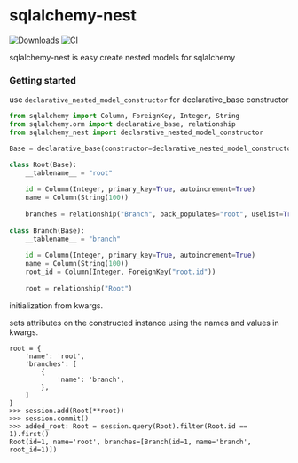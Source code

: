 # sqlalchemy-nest

[![Downloads](https://static.pepy.tech/badge/sqlalchemy-nest)](https://pepy.tech/project/sqlalchemy-nest)
[![CI](https://github.com/satorudev976/sqlalchemy-nest/actions/workflows/ci.yml/badge.svg?branch=main)](https://github.com/satorudev976/sqlalchemy-nest/actions/workflows/ci.yml)

sqlalchemy-nest is easy create nested models for sqlalchemy

### Getting started

use ```declarative_nested_model_constructor``` for declarative_base constructor

```python
from sqlalchemy import Column, ForeignKey, Integer, String
from sqlalchemy.orm import declarative_base, relationship
from sqlalchemy_nest import declarative_nested_model_constructor

Base = declarative_base(constructor=declarative_nested_model_constructor)

class Root(Base):
    __tablename__ = "root"
    
    id = Column(Integer, primary_key=True, autoincrement=True)
    name = Column(String(100))
    
    branches = relationship("Branch", back_populates="root", uselist=True, lazy="joined")
    
class Branch(Base):
    __tablename__ = "branch"
    
    id = Column(Integer, primary_key=True, autoincrement=True)
    name = Column(String(100))
    root_id = Column(Integer, ForeignKey("root.id"))
    
    root = relationship("Root")
```

initialization from kwargs.

sets attributes on the constructed instance using the names and values in kwargs.

```
root = {
    'name': 'root',
    'branches': [
        {
            'name': 'branch',
        },
    ] 
}
>>> session.add(Root(**root))
>>> session.commit()
>>> added_root: Root = session.query(Root).filter(Root.id == 1).first()
Root(id=1, name='root', branches=[Branch(id=1, name='branch', root_id=1)])
```
